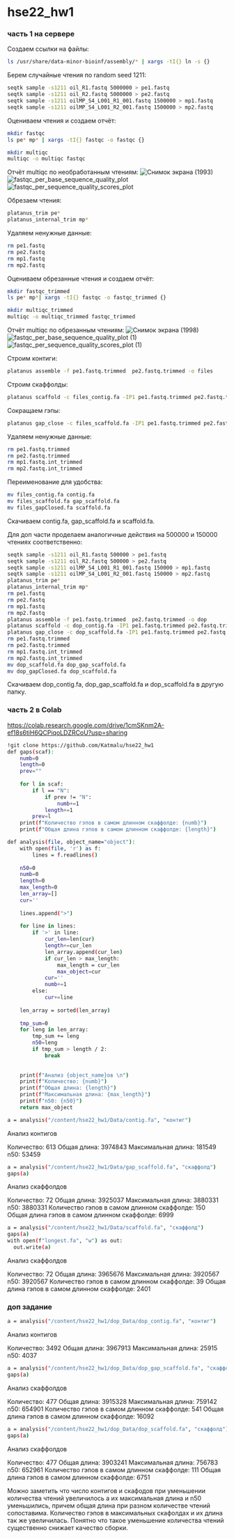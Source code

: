 # hse22_hw1
### часть 1 на сервере
Создаем ссылки на файлы:
```bash
ls /usr/share/data-minor-bioinf/assembly/* | xargs -tI{} ln -s {}
```
Берем случайные чтения по random seed 1211:
```bash
seqtk sample -s1211 oil_R1.fastq 5000000 > pe1.fastq
seqtk sample -s1211 oil_R2.fastq 5000000 > pe2.fastq
seqtk sample -s1211 oilMP_S4_L001_R1_001.fastq 1500000 > mp1.fastq
seqtk sample -s1211 oilMP_S4_L001_R2_001.fastq 1500000 > mp2.fastq
```
Оцениваем чтения и создаем отчёт:
```bash
mkdir fastqc
ls pe* mp* | xargs -tI{} fastqc -o fastqc {}

mkdir multiqc
multiqc -o multiqc fastqc
```
Отчёт multiqc по необработанным чтениям:
![Снимок экрана (1993)](https://user-images.githubusercontent.com/103137801/194580645-8a39a3ee-e5ff-4ac7-8073-04979919b856.png)
![fastqc_per_base_sequence_quality_plot](https://user-images.githubusercontent.com/103137801/194581263-136809ff-8fca-4e5e-a932-f255aba5ea63.png)
![fastqc_per_sequence_quality_scores_plot](https://user-images.githubusercontent.com/103137801/194581456-3f814eea-971f-4ae1-8013-1b4f17e13507.png)
 
Обрезаем чтения:
```bash
platanus_trim pe*
platanus_internal_trim mp*
```
Удаляем ненужные данные:
```bash
rm pe1.fastq
rm pe2.fastq
rm mp1.fastq
rm mp2.fastq
```
Оцениваем обрезанные чтения и создаем отчёт:
```bash
mkdir fastqc_trimmed
ls pe* mp*| xargs -tI{} fastqc -o fastqc_trimmed {}

mkdir multiqc_trimmed
multiqc -o multiqc_trimmed fastqc_trimmed
```

Отчёт multiqc по обрезанным чтениям:
![Снимок экрана (1998)](https://user-images.githubusercontent.com/103137801/194595982-ea13b30e-89b5-42e6-9631-eff540eeb22f.png)
![fastqc_per_base_sequence_quality_plot (1)](https://user-images.githubusercontent.com/103137801/194595696-7b5aad72-9f62-4e8b-9fd0-5ff3089606c1.png)
![fastqc_per_sequence_quality_scores_plot (1)](https://user-images.githubusercontent.com/103137801/194595781-5723b67a-651c-4518-9034-60115ebadc8f.png)

Строим контиги:
```bash
platanus assemble -f pe1.fastq.trimmed  pe2.fastq.trimmed -o files
```

Строим скаффолды:
```bash
platanus scaffold -c files_contig.fa -IP1 pe1.fastq.trimmed pe2.fastq.trimmed -OP2 mp1.fastq.int_trimmed mp2.fastq.int_trimmed -o files
```

Сокращаем гэпы:
```bash
platanus gap_close -c files_scaffold.fa -IP1 pe1.fastq.trimmed pe2.fastq.trimmed -OP2 mp1.fastq.int_trimmed mp2.fastq.int_trimmed -o files
```

Удаляем ненужные данные:
```bash
rm pe1.fastq.trimmed
rm pe2.fastq.trimmed
rm mp1.fastq.int_trimmed
rm mp2.fastq.int_trimmed
```
Переименование для удобства:
```bash
mv files_contig.fa contig.fa
mv files_scaffold.fa gap_scaffold.fa
mv files_gapClosed.fa scaffold.fa
```
Скачиваем contig.fa, gap_scaffold.fa и scaffold.fa.

Для доп части проделаем аналогичные действия на 500000 и 150000 чтениях соответственно:
```bash
seqtk sample -s1211 oil_R1.fastq 500000 > pe1.fastq
seqtk sample -s1211 oil_R2.fastq 500000 > pe2.fastq
seqtk sample -s1211 oilMP_S4_L001_R1_001.fastq 150000 > mp1.fastq
seqtk sample -s1211 oilMP_S4_L001_R2_001.fastq 150000 > mp2.fastq
platanus_trim pe*
platanus_internal_trim mp*
rm pe1.fastq
rm pe2.fastq
rm mp1.fastq
rm mp2.fastq
platanus assemble -f pe1.fastq.trimmed  pe2.fastq.trimmed -o dop
platanus scaffold -c dop_contig.fa -IP1 pe1.fastq.trimmed pe2.fastq.trimmed -OP2 mp1.fastq.int_trimmed mp2.fastq.int_trimmed -o dop
platanus gap_close -c dop_scaffold.fa -IP1 pe1.fastq.trimmed pe2.fastq.trimmed -OP2 mp1.fastq.int_trimmed mp2.fastq.int_trimmed -o dop
rm pe1.fastq.trimmed
rm pe2.fastq.trimmed
rm mp1.fastq.int_trimmed
rm mp2.fastq.int_trimmed
mv dop_scaffold.fa dop_gap_scaffold.fa
mv dop_gapClosed.fa dop_scaffold.fa
```
Скачиваем dop_contig.fa, dop_gap_scaffold.fa и dop_scaffold.fa в другую папку.

### часть 2 в Colab

https://colab.research.google.com/drive/1cmSKnm2A-ef18s6tiH6QCPiqoLDZRCoU?usp=sharing
```bash
!git clone https://github.com/Katmalu/hse22_hw1
def gaps(scaf):
    numb=0
    length=0
    prev=""
    
    for l in scaf:
        if l == "N":
            if prev != "N":
                numb+=1
            length+=1
        prev=l
    print(f"Количество гэпов в самом длинном скаффолде: {numb}")
    print(f"Общая длина гэпов в самом длинном скаффолде: {length}")

def analysis(file, object_name="object"):
    with open(file, 'r') as f:
        lines = f.readlines()
        
    n50=0
    numb=0
    length=0
    max_length=0
    len_array=[]
    cur=''
    
    lines.append(">")
    
    for line in lines:
        if '>' in line:
            cur_len=len(cur)
            length+=cur_len
            len_array.append(cur_len)
            if cur_len > max_length:
                max_length = cur_len
                max_object=cur
            cur=''
            numb+=1
        else:
            cur+=line
    
    len_array = sorted(len_array)
    
    tmp_sum=0
    for leng in len_array:
        tmp_sum += leng
        n50=leng
        if tmp_sum > length / 2:
            break
    
    
    print(f"Анализ {object_name}ов \n")
    print(f"Количество: {numb}")
    print(f"Общая длина: {length}")
    print(f"Максимальная длина: {max_length}")
    print(f"n50: {n50}")
    return max_object
```

```bash
a = analysis("/content/hse22_hw1/Data/contig.fa", "контиг")
```
Анализ контигов 

Количество: 613
Общая длина: 3974843
Максимальная длина: 181549
n50: 53459

```bash
a = analysis("/content/hse22_hw1/Data/gap_scaffold.fa", "скаффолд")
gaps(a)
```
Анализ скаффолдов 

Количество: 72
Общая длина: 3925037
Максимальная длина: 3880331
n50: 3880331
Количество гэпов в самом длинном скаффолде: 150
Общая длина гэпов в самом длинном скаффолде: 6999

```bash
a = analysis("/content/hse22_hw1/Data/scaffold.fa", "скаффолд")
gaps(a)
with open(f"longest.fa", "w") as out:
  out.write(a)
```
Анализ скаффолдов 

Количество: 72
Общая длина: 3965676
Максимальная длина: 3920567
n50: 3920567
Количество гэпов в самом длинном скаффолде: 39
Общая длина гэпов в самом длинном скаффолде: 2401


### доп задание

```bash
a = analysis("/content/hse22_hw1/dop_Data/dop_contig.fa", "контиг")
```
Анализ контигов 

Количество: 3492
Общая длина: 3967913
Максимальная длина: 25915
n50: 4037

```bash
a = analysis("/content/hse22_hw1/dop_Data/dop_gap_scaffold.fa", "скаффолд")
gaps(a)
```
Анализ скаффолдов 

Количество: 477
Общая длина: 3915328
Максимальная длина: 759142
n50: 654901
Количество гэпов в самом длинном скаффолде: 541
Общая длина гэпов в самом длинном скаффолде: 16092

```bash
a = analysis("/content/hse22_hw1/dop_Data/dop_scaffold.fa", "скаффолд")
gaps(a)
```
Анализ скаффолдов 

Количество: 477
Общая длина: 3903241
Максимальная длина: 756783
n50: 652961 
Количество гэпов в самом длинном скаффолде: 111
Общая длина гэпов в самом длинном скаффолде: 6751

Можно заметить что число контигов и скафодов при уменьшении количества чтений увеличилось а их максимальная длина и n50 уменьшились, причем общая длина при разном количестве чтений сопоставима. Количество гэпов в максимальных скафолдах и их длина так же увеличилась. Понятно что такое уменьшение количества чтений существенно снижает качество сборки. 

